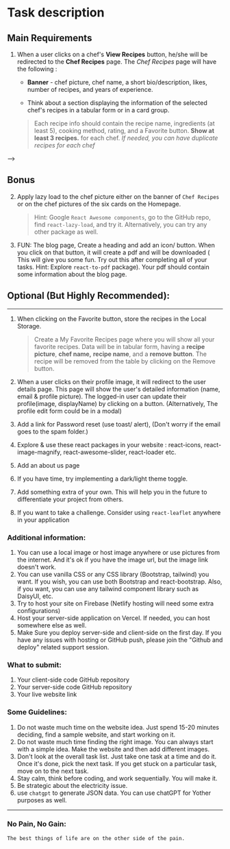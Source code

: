 # Task description

## Main Requirements

<!-- Create a website that shows the recipes of all available chefs. The website must be exclusively dedicated to one cuisine(Bangladeshi, Chinese, Indian, Mediterranean, Thai, Japanese, Italian, African, Vietnamese, Srilankan, Nepalese, American, Korean, Mexican, Australian, Afgan, French, etc.). For example, if you give Chinese Chef and Chinese food recipes, it will only have Chinese Chef and Chinese food recipes. You cannot add recipes from other countries—only one country chef and recipe. -->

<!-- 1. Make sure your design is unique. 
    > First, select the cuisine type. Google the site design or visit ThemeForest to get your website idea. However, your website cannot relate to your previous assignments or any demo project displayed in the course or our conceptual sessions.  -->

<!-- 2. Give your website a name. The name should appear on the website and be displayed on the website's title. -->

<!-- 2. Your website should have a navbar. 
    > with the **Website name, Home, Blog** and **User profile picture**. The **user profile picture** on the navbar is conditional. If the user is signed in, the navbar will show the profile picture; otherwise, it will show the **Login button.** *If the user name is available, the user's name will be visible when the mouse hovers over the profile picture.* -->

<!-- 3. Create a reasonable and meaningful footer. 
    > Make sure that the navbar and footer are present on all pages: -->

<!-- 3. When a user clicks on the login button, they will be redirected to the login page having the following: 

    - Email/Password
    - Google Sign-in
    - GitHub Sign-in
    - A link that will redirect to the registration page -->

<!-- 1. The Registration page will have the Email/Password form having the following fields: 

    -   Name

    -   Email

    -   Password

    -   Photo URL

    > **Note:** Do not enforce the email verification method, as it will inconvenience the examiner. If you want, you can add email verification after receiving the assignment result. -->

<!-- 1. On the Registration page, display errors when: 

    -   A user's email address or password doesn't match.

    -   The password is less than 6 characters

    -   A user cannot submit empty email and password fields -->


<!-- 6. On the Homepage: There will be a banner section. You can make it a reasonable banner. That be text on one side, and picture in another side. Or it could be text with background pictures. It could be a slider or a carousel. You can make it the way you want. -->

<!-- 7. The home page will have a Chef section with at least six cards. Each card will have the following information: 

    -   Chef Picture

    -   Chef Name

    -   Years of experience

    -   Numbers of recipes

    -   Likes

    -   View Recipes Button -->

<!-- 1. Add at least **two** extra sections on the home page. Make sure the sections are meaningful for the website you are building. -->

1. When a user clicks on a chef's **View Recipes** button, he/she will be redirected to the **Chef Recipes** page. The *Chef Recipes* page will have the following : 

    -   **Banner** - chef picture, chef name, a short bio/description, likes, number of recipes, and years of experience.

    -   Think about a section displaying the information of the selected chef's recipes in a tabular form or in a card group.
    > Each recipe info should contain the recipe name, ingredients (at least 5), cooking method, rating, and a Favorite button. **Show at least 3 recipes.** for each chef. *If needed, you can have duplicate recipes for each chef* 

<!-- 1. When clicking the Favorite button, show a toast message showing the recipe is your favorite and disable the button.  -->

<!-- 2. Show a spinner when the data is in a loading state  -->

<!-- 2. Create a 404 page. Add a picture on the 404 page. --> -->

<!-- 3. Use the Environment variable to hide the Firebase config keys.  -->

<!-- 4. Add "active route" to indicate the route which you are visiting. -->


## **Bonus**
<!-- 1. Minimum 12 meaningful git commits on the client-side repository and minimum of 5 meaningful commits on the server-side repository. -->

<!-- 1. Create a readme for **client-side** and write about your project (at least 5 bullet points) .Do not forget to add your live site link of your website here.  -->

<!-- 2. Make your website home page mobile & desktop responsive (tablet responsive is optional)  -->
<!-- 
3. Create a `blogs` page route where you will have to answer the following questions 

    1. Tell us the differences between uncontrolled and controlled components.

    2. How to validate React props using PropTypes

    3. Tell us the difference between nodejs and express js.

    4. What is a custom hook, and why will you create a custom hook? -->


<!-- 1. The Chef Recipe page will be a private/protected page. If you reload the protected/private route (after login), this page will not redirect the user to the login page. Instead, it will keep the logged-in user on the protected route. -->

2. Apply lazy load to the chef picture either on the banner of `Chef Recipes` or on the chef pictures of the six cards on the Homepage.

    > Hint: Google `React Awesome components`, go to the GitHub repo, find `react-lazy-load`, and try it. Alternatively, you can try any other package as well. 

2. FUN: The blog page, Create a heading and add an icon/ button. When you click on that button, it will create a pdf and will be downloaded ( This will give you some fun. Try out this after completing all of your tasks. Hint: Explore `react-to-pdf` package). Your pdf should contain some information about the blog page.

<!-- 2. Make sure your site looks reasonable. The design and color selection is meaningful. -->

<!-- 3. Clean and organized Code (folder structure). Organize components with meaningful names, and add comments when needed. -->

## Optional (But Highly Recommended):
---
1. When clicking on the Favorite button, store the recipes in the Local Storage.

    > Create a My Favorite Recipes page where you will show all your favorite recipes. Data will be in tabular form, having a **recipe picture**, **chef name,** **recipe name**, and a **remove button**. The recipe will be removed from the table by clicking on the Remove button.

2. When a user clicks on their profile image, it will redirect to the user details page. This page will show the user's detailed information (name, email & profile picture). The logged-in user can update their profile(image, displayName) by clicking on a button. (Alternatively, The profile edit form could be in a modal)

1. Add a link for Password reset (use toast/ alert), (Don't worry if the email goes to the spam folder.)

1. Explore & use these react packages in your website : react-icons, react-image-magnify, react-awesome-slider, react-loader etc.

1. Add an about us page

1. If you have time, try implementing a dark/light theme toggle. 


3. Add something extra of your own. This will help you in the future to differentiate your project from others.

4. If you want to take a challenge. Consider using `react-leaflet` anywhere in your application

### Additional information:

1. You can use a local image or host image anywhere or use pictures from the internet. And it's ok if you have the image url, but the image link doesn't work. 
2. You can use vanilla CSS or any CSS library (Bootstrap, tailwind) you want. If you wish, you can use both Bootstrap and react-bootstrap. Also, if you want, you can use any tailwind component library such as DaisyUI, etc.
3. Try to host your site on Firebase (Netlify hosting will need some extra configurations)
4. Host your server-side application on Vercel. If needed, you can host somewhere else as well.
4. Make Sure you deploy server-side and client-side on the first day. If you have any issues with hosting or GitHub push, please join the "Github and deploy" related support session.

### What to submit:

1. Your client-side code GitHub repository
2. Your server-side code GitHub repository
3. Your live website link

### Some Guidelines:

1. Do not waste much time on the website idea. Just spend 15-20 minutes deciding, find a sample website, and start working on it.
2. Do not waste much time finding the right image. You can always start with a simple idea. Make the website and then add different images.
3. Don't look at the overall task list. Just take one task at a time and do it. Once it's done, pick the next task. If you get stuck on a particular task, move on to the next task.
4. Stay calm, think before coding, and work sequentially. You will make it.
5. Be strategic about the electricity issue. 
6. use `chatgpt` to generate JSON data. You can use chatGPT for Yother purposes as well. 

---
### No Pain, No Gain:
`The best things of life are on the other side of the pain.` 
